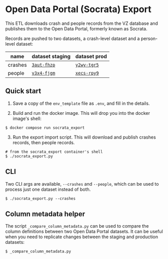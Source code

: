 # Open Data Portal (Socrata) Export

This ETL downloads crash and people records from the VZ database and publishes them to the Open Data Portal, formerly known as Socrata. 

Records are pushed to two datasets, a crash-level dataset and a person-level dataset:

| name | dataset staging | dataset prod
|-|-|-
|crashes|[`3aut-fhzp`](https://datahub.austintexas.gov/Transportation-and-Mobility/Test-Crash-Report-Data/3aut-fhzp/about_data) | [`y2wy-tgr5`](https://datahub.austintexas.gov/Transportation-and-Mobility/Austin-Crash-Report-Data-Crash-Level-Records/y2wy-tgr5/about_data)
|people|[`v3x4-fjgm`](https://datahub.austintexas.gov/Transportation-and-Mobility/Test-Austin-Crash-Demographic-Statistics-incomplet/v3x4-fjgm) | [`xecs-rpy9`](https://data.austintexas.gov/Transportation-and-Mobility/Austin-Crash-Report-Data-Crash-Victim-Demographic-/xecs-rpy9/about_data)


## Quick start

1. Save a copy of the `env_template` file as `.env`, and fill in the details.

2. Build and run the docker image. This will drop you into the docker image's shell:

```shell
$ docker compose run socrata_export
```

3. Run the export import script. This will download and publish crashes records, then people records.

```shell
# from the socrata_export container's shell
$ ./socrata_export.py
```

## CLI

Two CLI args are available, `--crashes` and `--people`, which can be used to process just one dataset instead of both.

```shell
$ ./socrata_export.py --crashes
```

## Column metadata helper

The script `_compare_column_metadata.py` can be used to compare the column definitions between two Open Data Portal datasets. It can be useful when you need to replicate changes between the staging and production datasets:

```shell
$ _compare_column_metadata.py
```
